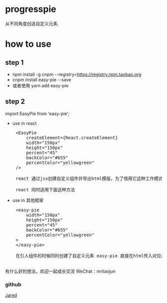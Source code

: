 # progresspie
从不同角度创造自定义元素.

# how to use
## step 1
- npm install -g cnpm --registry=https://registry.npm.taobao.org
- cnpm install easy-pie --save
- 或者使用 yarn add easy-pie

## step 2
import EasyPie from 'easy-pie';

- use in react

<pre>
    &ltEasyPie
        createElement={React.createElement}
        width="150px"
        height="150px"
        percent="45"
        backColor="#655"
        percentColor="yellowgreen"
    /&gt

    react 通过jsx创建自定义组件并导出html模版，为了借用它这种工作模式，需要把React.createElement方法传入进来  否则返回空内容

    react 同时适用下面这种方法
</pre>

- use in 其他框架

<pre>
    &lteasy-pie
        width="150px"
        height="150px"
        percent="45"
        backColor="#655"
        percentColor="yellowgreen"
    &gt
    &lt/easy-pie&gt

    在引人组件的时候同时创建了自定义元素 easy-pie 直接在html传入对应属性即可

</pre>

有什么好的想法，欢迎一起成长交流
WeChat：mrliaojun

### github
[Jared](https://github.com/aisriver/easy-pie.git)